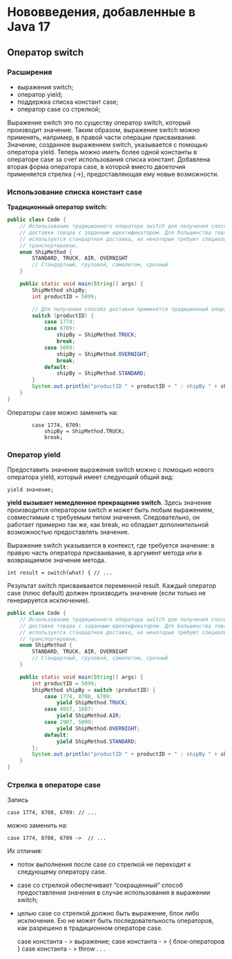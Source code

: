 # Нововведения, добавленные в Java 17

## Оператор switch

### Расширения

- выражения switch;
- оператор yield;
- поддержка списка констант case;
- оператор case со стрелкой;

Выражение switch это по существу оператор switch, который производит значение.
Таким образом, выражение switch можно применять, например, в правой части
операции присваивания. Значение, созданное выражением switch, указывается с
помощью оператора yield. Теперь можно иметь более одной константы в операторе
case за счет использования списка констант. Добавлена вторая форма оператора
case, в которой вместо двоеточия применяется стрелка (->), предоставляющая ему
новые возможности.

### Использование списка констант case

**Традиционный оператор switch:**

```java
public class Code {
    // Использование традиционного оператора switch для получения способа
    // доставки товара с заданным идентификатором. Для большинства товаров
    // используется стандартная доставка, но некоторые требуют специальной
    // транспортировки,
    enum ShipMethod {
        STANDARD, TRUCK, AIR, OVERNIGHT
        // Стандартный, грузовой, самолетом, срочный
    }

    public static void main(String[] args) {
        ShipMethod shipBy;
        int productID = 5099;

        // Для получения способа доставки применятся традиционный оператор switch
        switch (productID) {
            case 1774:
            case 6709:
                shipBy = ShipMethod.TRUCK;
                break;
            case 5099:
                shipBy = ShipMethod.OVERNIGHT;
                break;
            default:
                shipBy = ShipMethod.STANDARD;
        }
        System.out.println("productID " + productID + " : shipBy " + shipBy);
    }
}
```

Операторы case можно заменить на:

            case 1774, 6709:
                shipBy = ShipMethod.TRUCK;
                break;

### Оператор yield

Предоставить значение выражения switch можно с помощью нового оператора yield,
который имеет следующий общий вид:

    yield значение;

**yield вызывает немедленное прекращение switch**.
Здесь значение производится оператором switch и может быть любым выражением,
совместимым с требуемым типом значения. Следовательно, он работает примерно так
же, как break, но обладает дополнительной возможностью предоставлять значение.

Выражение switch указывается в контекст, где требуется значение: в правую часть
оператора присваивания, в аргумент метода или в возвращаемое значение метода.

    int result = switch(what) { // ...

Результат switch присваивается переменной result. Каждый оператор case (плюс
default) должен производить значение (если только не генерируется исключение).

```java
public class Code {
    // Использование традиционного оператора switch для получения способа
    // доставки товара с заданным идентификатором. Для большинства товаров
    // используется стандартная доставка, но некоторые требуют специальной
    // транспортировки,
    enum ShipMethod {
        STANDARD, TRUCK, AIR, OVERNIGHT
        // Стандартный, грузовой, самолетом, срочный
    }

    public static void main(String[] args) {
        int productID = 5099;
        ShipMethod shipBy = switch (productID) {
            case 1774, 8708, 6709:
                yield ShipMethod.TRUCK;
            case 4657, 1887:
                yield ShipMethod.AIR;
            case 2907, 5099:
                yield ShipMethod.OVERNIGHT;
            default:
                yield ShipMethod.STANDARD;
        };
        System.out.println("productID " + productID + " : shipBy " + shipBy);
    }
}
```

### Стрелка в операторе case

Запись

    case 1774, 8708, 6709: // ...

можно заменить на:

    case 1774, 8708, 6709 ->  // ...

Их отличия:

- поток выполнения после case со стрелкой не переходит к следующему оператору
  case.
- case со стрелкой обеспечивает “сокращенный” способ предоставления значения в
  случае использования в выражении switch;
- целью case со стрелкой должно быть выражение, блок либо исключение. Ею не
  может быть последовательность
  операторов, как разрешено в традиционном операторе case.

  
    case константа - > выражение;
    case константа - > { блок-операторов }
    case константа - > throw . . .